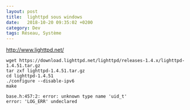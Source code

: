 ```yaml
---
layout: post
title:  lighttpd sous windows
date:   2018-10-20 09:35:02 +0200
category: Dev
tags: Réseau, Système
---
```


<http://www.lighttpd.net/>


    wget https://download.lighttpd.net/lighttpd/releases-1.4.x/lighttpd-1.4.51.tar.gz
    tar zxf lighttpd-1.4.51.tar.gz
    cd lighttpd-1.4.51
    ./configure --disable-ipv6
    make

    base.h:457:2: error: unknown type name 'uid_t'
    error: 'LOG_ERR' undeclared
